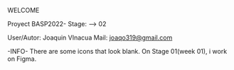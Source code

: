 WELCOME

Proyect BASP2022-
Stage: --> 02

User/Autor: Joaquin VInacua
Mail: joaqo319@gmail.com

-INFO-
There are some icons that look blank.
On Stage 01(week 01), i work on Figma.
